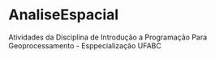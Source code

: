 # AnaliseEspacial
Atividades da Disciplina de Introdução a Programação Para Geoprocessamento - Esppecialização UFABC
